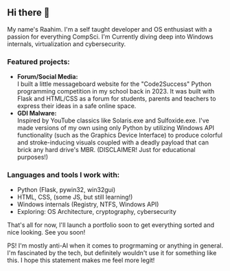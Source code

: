## Hi there 👋

My name's Raahim. I'm a self taught developer and OS enthusiast with a passion for everything CompSci. I'm Currently diving deep into Windows internals, virtualization and cybersecurity.

### Featured projects:
- **Forum/Social Media:**<br>I built a little messageboard website for the "Code2Success" Python programming competition in my school back in 2023. It was built with Flask and HTML/CSS as a forum for students, parents and teachers to express their ideas in a safe online space.
- **GDI Malware:**<br>Inspired by YouTube classics like Solaris.exe and Sulfoxide.exe. I've made versions of my own using only Python by utilizing Windows API functionality (such as the Graphics Device Interface) to produce colorful and stroke-inducing visuals coupled with a deadly payload that can brick any hard drive's MBR. (DISCLAIMER! Just for educational purposes!)

### Languages and tools I work with:
- Python (Flask, pywin32, win32gui)
- HTML, CSS, (some JS, but still learning!)
- Windows internals (Registry, NTFS, Windows API)
- Exploring: OS Architecture, cryptography, cybersecurity

That's all for now, I'll launch a portfolio soon to get everything sorted and nice looking. See you soon!

PS! I'm mostly anti-AI when it comes to progrmaming or anything in general. I'm fascinated by the tech, but definitely wouldn't use it for something like this. I hope this statement makes me feel more legit!

<!--
**raahim512/raahim512** is a ✨ _special_ ✨ repository because its `README.md` (this file) appears on your GitHub profile.

Here are some ideas to get you started:

- 🔭 I’m currently working on ...
- 🌱 I’m currently learning ...
- 👯 I’m looking to collaborate on ...
- 🤔 I’m looking for help with ...
- 💬 Ask me about ...
- 📫 How to reach me: ...
- 😄 Pronouns: ...
- ⚡ Fun fact: ...
-->

